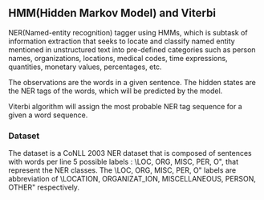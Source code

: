 ## HMM(Hidden Markov Model) and Viterbi

NER(Named-entity recognition) tagger using HMMs, which is subtask of information extraction that seeks to
locate and classify named entity mentioned in unstructured text into pre-defined categories such as 
person names, organizations, locations, medical codes, time expressions, quantities, monetary values, percentages, etc. 

The observations are the words in a given sentence. 
The hidden states are the NER tags of the words, which will be predicted by the model.

Viterbi algorithm will assign the most probable NER tag sequence for a given a word sequence.

### Dataset
The dataset is a CoNLL 2003 NER dataset that is composed of sentences with words
per line 5 possible labels : \LOC, ORG, MISC, PER, O", that represent the NER
classes. The \LOC, ORG, MISC, PER, O" labels are abbreviation of \LOCATION,
ORGANIZAT_ION, MISCELLANEOUS, PERSON, OTHER" respectively.

